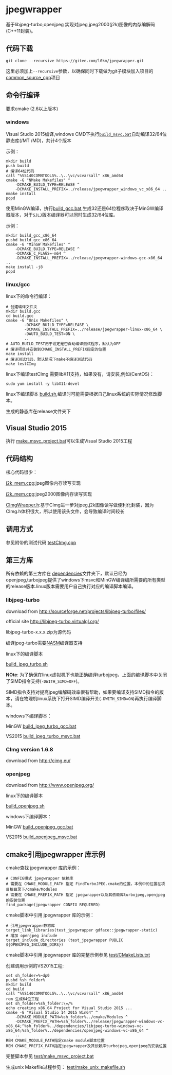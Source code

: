 # jpegwrapper

基于libjpeg-turbo,openjpeg 实现对jpeg,jpeg2000(j2k)图像的内存编解码(C++11封装)。


## 代码下载

    git clone --recursive https://gitee.com/l0km/jpegwrapper.git

这里必须加上`--recursive`参数，以确保同时下载做为git子模块加入项目的[common_source_cpp](https://gitee.com/l0km/common_source_cpp)项目

## 命令行编译

要求cmake (2.6以上版本)
### windows

Visual Studio 2015编译,windows CMD下执行[`build_msvc.bat`](build_msvc.bat)自动编译32/64位静态库(/MT /MD)，共计4个版本

示例：

	mkdir build
	push build
	# 编译64位代码
	call "%VS140COMNTOOLS%..\..\vc/vcvarsall" x86_amd64
	cmake -G "NMake Makefiles" ^
		-DCMAKE_BUILD_TYPE=RELEASE ^ 
		-DCMAKE_INSTALL_PREFIX=../release/jpegwrapper_windows_vc_x86_64 ..
	nmake install
	popd


使用MinGW编译，执行[build_gcc.bat](build_gcc.bat),生成32还是64位程序取决于MinGW编译器版本，对于`SJLJ`版本编译器可以同时生成32/64位库。

示例：

    mkdir build_gcc_x86_64
	pushd build_gcc_x86_64
	cmake -G "MinGW Makefiles" ^
		-DCMAKE_BUILD_TYPE=RELEASE ^
		-DCMAKE_C_FLAGS=-m64 ^
		-DCMAKE_INSTALL_PREFIX=../release/jpegwrapper-windows-gcc-x86_64 ..
	make install -j8
	popd

### linux/gcc

linux下的命令行编译：

	# 创建编译文件夹
	mkdir build.gcc
	cd build.gcc
	cmake -G "Unix Makefiles" \
			-DCMAKE_BUILD_TYPE=RELEASE \ 
			-DCMAKE_INSTALL_PREFIX=../release/jpegwrapper-linux-x86_64 \ 
			-DAUTO_BUILD_TEST=ON \
			..
	# AUTO_BUILD_TEST用于设定是否自动编译测试程序，默认为OFF
	# 编译项目并安装到CMAKE_INSTALL_PREFIX指定的位置
	make install
	# 编译测试代码，默认情况下make不编译测试代码
	make testCImg

linux下编译testCImg 需要libX11支持，如果没有，请安装,例如(CentOS)：

	sudo yum install -y libX11-devel

linux下编译脚本 [build.sh](build.sh),编译时可能需要根据自己linux系统的实际情况修改脚本。

生成的静态库在release文件夹下

## Visual Studio 2015

执行 [make_msvc_project.bat](make_msvc_project.bat)可以生成Visual Studio 2015工程

## 代码结构

核心代码很少：

[j2k_mem.cpp](jpegwrapper/jpeg_mem.cpp):jpeg图像内存读写实现

[j2k_mem.cpp](jpegwrapper/j2k_mem.cpp):jpeg2000图像内存读写实现

[CImgWrapper.h](jpegwrapper/CImgWrapper.h):基于CImg进一步对jpeg,j2k图像读写做便利化封装，因为CImg.h体积很大，所以使用该头文件，会导致编译时间较长

## 调用方式

参见附带的测试代码 [testCImg.cpp](jpegwrapper/testCImg.cpp)


## 第三方库

所有依赖的第三方库在 [dependencies](dependencies)文件夹下，默认已经为openjpeg,turbojpeg提供了windows下msvc和MinGW编译编所需要的所有类型的release版本.linux版本需要用户自己执行对应的编译脚本编译。

### libjpeg-turbo 

download from http://sourceforge.net/projects/libjpeg-turbo/files/

official site http://libjpeg-turbo.virtualgl.org/

libjpeg-turbo-x.x.x.zip为源代码

编译jpeg-turbo需要[NASM](https://www.nasm.us/)编译器支持

linux下的编译脚本 

[build_jpeg_turbo.sh](dependencies/build_jpeg_turbo.sh)

**NOte**:
为了确保在linux虚拟机下也能正确编译turbojpeg，上面的编译脚本中关闭了SIMD指令支持(`-DWITH_SIMD=OFF`)。

SIMD指令支持对提高jpeg编解码效率很有帮助，如果要编译支持SIMD指令的版本，请在物理机linux系统下打开SIMD编译开关(`-DWITH_SIMD=ON`)再执行编译脚本。

windows下编译脚本：

MinGW [build_jpeg_turbo_gcc.bat](dependencies/build_jpeg_turbo_gcc.bat)

VS2015 [build_jpeg_turbo_msvc.bat](dependencies/build_jpeg_turbo_msvc.bat)

### CImg version 1.6.8

download from http://cimg.eu/

### openjpeg 

download from http://www.openjpeg.org/

linux下的编译脚本 

[build_openjpeg.sh](dependencies/build_openjpeg.sh)

windows下编译脚本：

MinGW [build_openjpeg_gcc.bat](dependencies/build_openjpeg_gcc.bat)

VS2015 [build_openjpeg_msvc.bat](dependencies/build_openjpeg_msvc.bat)

## cmake引用jpegwrapper 库示例

cmake查找 jpegwrapper 库的示例：

	# CONFIG模式 jpegwrapper 依赖库
	# 需要在 CMAKE_MODULE_PATH 指定 FindTurboJPEG.cmake的位置，本例中的位置在项目根目录下/cmake/Modules
	# 需要在 CMAKE_PREFIX_PATH 指定 jpegwrapper以及其依赖库turbojpeg,openjpeg的安装位置
	find_package(jpegwrapper CONFIG REQUIRED)

cmake脚本中引用 jpegwrapper 库的示例：

	# 引用jpegwrapper静态库
	target_link_libraries(test_jpegwrapper gdface::jpegwrapper-static)
	# 增加 openjpeg include
	target_include_directories (test_jpegwrapper PUBLIC ${OPENJPEG_INCLUDE_DIRS})


cmake脚本中引用 jpegwrapper 库的完整示例参见 [test/CMakeLists.txt](test/CMakeLists.txt)

创建调用示例的VS2015工程:
	
	set sh_folder=%~dp0
	pushd %sh_folder%
	mkdir build
	cd build
	call "%VS140COMNTOOLS%..\..\vc/vcvarsall" x86_amd64
	rem 生成64位工程
	set sh_folder=%sh_folder:\=/%
	echo creating x86_64 Project for Visual Studio 2015 ...
	cmake -G "Visual Studio 14 2015 Win64" ^
		-DCMAKE_MODULE_PATH=%sh_folder%../cmake/Modules ^
		-DCMAKE_PREFIX_PATH=%sh_folder%../release/jpegwrapper-windows-vc-x86_64;^%sh_folder%../dependencies/libjpeg-turbo-windows-vc-x86_64;%sh_folder%../dependencies/openjpeg-windows-vc-x86_64 ^
		..
	REM CMAKE_MODULE_PATH指定cmake module脚本位置
	REM CMAKE_PREFIX_PATH指定jpegwrapper及其依赖库turbojpeg,openjpeg的安装位置

完整脚本参见 [test/make_msvc_project.bat](test/make_msvc_project.bat)
 
生成unix Makefile过程参见：
[test/make_unix_makefile.sh](test/make_unix_makefile.sh)